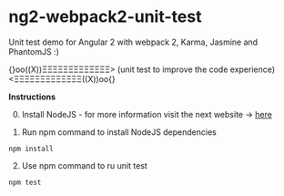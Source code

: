 # ng2-webpack2-unit-test
Unit test demo for Angular 2 with webpack 2, Karma, Jasmine and PhantomJS :)

{}oo((X))ΞΞΞΞΞΞΞΞΞΞΞΞΞ> (unit test to improve the code experience) <ΞΞΞΞΞΞΞΞΞΞΞΞΞ((X))oo{}

**Instructions**

0. Install NodeJS - for more information visit the next website -> [here](https://nodejs.org/es/)

1. Run npm command to install NodeJS dependencies

 ``` [console]
 npm install
 ```

2. Use npm command to ru unit test

 ``` [console]
npm test
 ```
 
 
